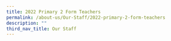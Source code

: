```yaml
---
title: 2022 Primary 2 Form Teachers
permalink: /about-us/Our-Staff/2022-primary-2-form-teachers
description: ""
third_nav_title: Our Staff
---
```


